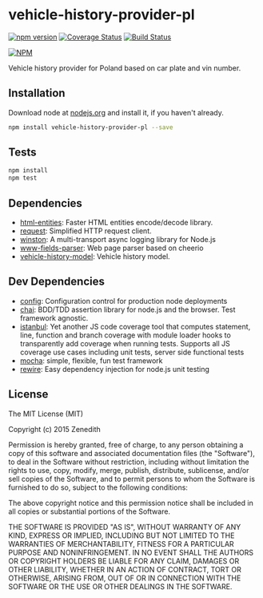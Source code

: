# vehicle-history-provider-pl
[![npm version](https://badge.fury.io/js/vehicle-history-provider-pl.svg)](http://badge.fury.io/js/vehicle-history-provider-pl)
[![Coverage Status](https://coveralls.io/repos/vehicle-history/npm-vehicle-history-provider-pl/badge.svg?branch=initial-provider)](https://coveralls.io/r/vehicle-history/npm-vehicle-history-provider-pl?branch=initial-provider)
[![Build Status](https://travis-ci.org/vehicle-history/npm-vehicle-history-provider-pl.svg?branch=initial-provider)](https://travis-ci.org/vehicle-history/npm-vehicle-history-provider-pl)

[![NPM](https://nodei.co/npm/vehicle-history-provider-pl.png?downloads=true&downloadRank=true&stars=true)](https://nodei.co/npm/vehicle-history-provider-pl/)

Vehicle history provider for Poland based on car plate and vin number.

## Installation

Download node at [nodejs.org](http://nodejs.org) and install it, if you haven't already.

```sh
npm install vehicle-history-provider-pl --save
```


## Tests

```sh
npm install
npm test
```

## Dependencies

- [html-entities](https://github.com/mdevils/node-html-entities): Faster HTML entities encode/decode library.
- [request](https://github.com/request/request): Simplified HTTP request client.
- [winston](https://github.com/flatiron/winston): A multi-transport async logging library for Node.js
- [www-fields-parser](https://github.com/Zenedith/npm-www-fields-parser): Web page parser based on cheerio
- [vehicle-history-model](https://github.com/vehicle-history/npm-vehicle-history-model): Vehicle history model.

## Dev Dependencies

- [config](https://github.com/lorenwest/node-config): Configuration control for production node deployments
- [chai](https://github.com/chaijs/chai): BDD/TDD assertion library for node.js and the browser. Test framework agnostic.
- [istanbul](https://github.com/gotwarlost/istanbul): Yet another JS code coverage tool that computes statement, line, function and branch coverage with module loader hooks to transparently add coverage when running tests. Supports all JS coverage use cases including unit tests, server side functional tests
- [mocha](https://github.com/mochajs/mocha): simple, flexible, fun test framework
- [rewire](https://github.com/jhnns/rewire): Easy dependency injection for node.js unit testing


## License
The MIT License (MIT)

Copyright (c) 2015 Zenedith

Permission is hereby granted, free of charge, to any person obtaining a copy
of this software and associated documentation files (the "Software"), to deal
in the Software without restriction, including without limitation the rights
to use, copy, modify, merge, publish, distribute, sublicense, and/or sell
copies of the Software, and to permit persons to whom the Software is
furnished to do so, subject to the following conditions:

The above copyright notice and this permission notice shall be included in all
copies or substantial portions of the Software.

THE SOFTWARE IS PROVIDED "AS IS", WITHOUT WARRANTY OF ANY KIND, EXPRESS OR
IMPLIED, INCLUDING BUT NOT LIMITED TO THE WARRANTIES OF MERCHANTABILITY,
FITNESS FOR A PARTICULAR PURPOSE AND NONINFRINGEMENT. IN NO EVENT SHALL THE
AUTHORS OR COPYRIGHT HOLDERS BE LIABLE FOR ANY CLAIM, DAMAGES OR OTHER
LIABILITY, WHETHER IN AN ACTION OF CONTRACT, TORT OR OTHERWISE, ARISING FROM,
OUT OF OR IN CONNECTION WITH THE SOFTWARE OR THE USE OR OTHER DEALINGS IN THE
SOFTWARE.